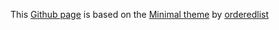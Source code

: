
This [Github page](https://pages.github.com/) is based on the [Minimal theme](https://github.com/pages-themes/minimal) by [orderedlist](https://github.com/orderedlist/minimal)


